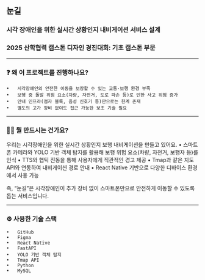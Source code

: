 ## 눈길

### 시각 장애인을 위한 실시간 상황인지 내비게이션 서비스 설계

### 2025 산학협력 캡스톤 디자인 경진대회: 기초 캡스톤 부문

---

### ❓ 왜 이 프로젝트를 진행하나요?
	•	시각장애인의 안전한 이동을 보장할 수 있는 교통·보행 환경 부족
	•	보행 중 돌발 위험 요소(차량, 자전거, 도로 파손 등)로 인한 사고 위험 증가
	•	안내 인프라(점자 블록, 음성 신호기 등)만으로는 한계 존재
	•	별도의 고가 장비 없이도 접근 가능한 보조 기술 필요

---

### 👩‍💻 뭘 만드시는 건가요?

우리는 시각장애인을 위한 실시간 상황인지 보행 내비게이션을 만들고 있어요.
	•	스마트폰 카메라와 YOLO 기반 객체 탐지를 활용해 보행 위험 요소(차량, 자전거, 보행자 등)를 인식
	•	TTS와 햅틱 진동을 통해 사용자에게 직관적인 경고 제공
	•	Tmap과 같은 지도 API와 연동하여 내비게이션 경로 안내
	•	React Native 기반으로 다양한 디바이스 환경에서 사용 가능

즉, “눈길”은 시각장애인이 추가 장비 없이 스마트폰만으로 안전하게 이동할 수 있도록 돕는 서비스입니다.

---

### ⚙️ 사용한 기술 스택
	•	GitHub
	•	Figma
	•	React Native
	•	FastAPI
	•	YOLO 기반 객체 탐지
	•	Tmap API
	•	Python
	•	MySQL
